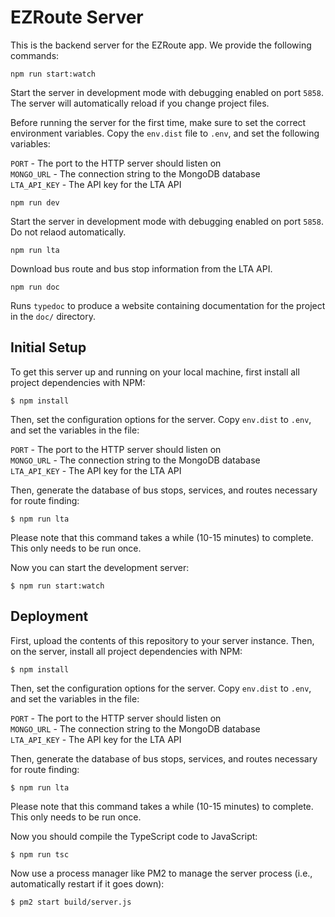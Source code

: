 # EZRoute Server



This is the backend server for the EZRoute app. We provide the following commands:

`npm run start:watch`

Start the server in development mode with debugging enabled on port `5858`.
The server will automatically reload if you change project files.

Before running the server for the first time, make sure to set the correct
environment variables. Copy the `env.dist` file to `.env`, and set the following
variables:

`PORT` - The port to the HTTP server should listen on  
`MONGO_URL` - The connection string to the MongoDB database  
`LTA_API_KEY` - The API key for the LTA API

`npm run dev`

Start the server in development mode with debugging enabled on port `5858`. Do
not relaod automatically.

`npm run lta`

Download bus route and bus stop information from the LTA API.

`npm run doc`

Runs `typedoc` to produce a website containing documentation for the project in the
`doc/` directory. 

## Initial Setup

To get this server up and running on your local machine, first install all project dependencies with NPM:

`$ npm install`

Then, set the configuration options for the server. Copy `env.dist` to `.env`, and set the variables in the file:

`PORT` - The port to the HTTP server should listen on  
`MONGO_URL` - The connection string to the MongoDB database  
`LTA_API_KEY` - The API key for the LTA API

Then, generate the database of bus stops, services, and routes necessary for route finding:

`$ npm run lta`

Please note that this command takes a while (10-15 minutes) to complete. This only needs to be run
once.

Now you can start the development server:

`$ npm run start:watch`

## Deployment

First, upload the contents of this repository to your server instance. Then, on the server,
install all project dependencies with NPM:

`$ npm install`

Then, set the configuration options for the server. Copy `env.dist` to `.env`, and set the variables in the file:

`PORT` - The port to the HTTP server should listen on  
`MONGO_URL` - The connection string to the MongoDB database  
`LTA_API_KEY` - The API key for the LTA API

Then, generate the database of bus stops, services, and routes necessary for route finding:

`$ npm run lta`

Please note that this command takes a while (10-15 minutes) to complete. This only needs to be run
once.

Now you should compile the TypeScript code to JavaScript:

`$ npm run tsc`

Now use a process manager like PM2 to manage the server process (i.e., automatically restart if it goes
down):

`$ pm2 start build/server.js`

